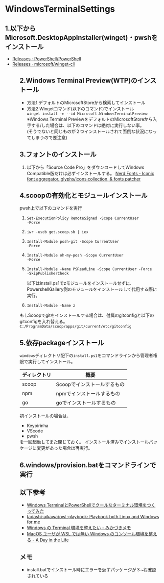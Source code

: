 # WindowsTerminalSettings

## 1.以下からMicrosoft.DesktopAppInstaller(winget)・pwshをインストール

<ul>
  <li><a href="https://github.com/PowerShell/PowerShell/releases">Releases · PowerShell/PowerShell</a></li>
  <li><a href="https://github.com/microsoft/winget-cli/releases">Releases · microsoft/winget-cli</a></li>
<ul>

## 2.Windows Terminal Preview(WTP)のインストール

<ul>
  <li>方法1.デフォルトのMicrosoftStoreから検索してインストール</li>
  <li>方法2.Wingetコマンド(以下のコマンド)でインストール</li>
    <code>winget install -e --id Microsoft.WindowsTerminalPreview</code><br>
  ※Windows Terminal PreviewをデフォルトのMicrosoftStoreから入手する/した場合は、以下のコマンドは絶対に実行しない事。<br>
  (そうでないと同じものが２つインストールされて面倒な状況になってしまうので要注意)<br>
</ul>

## 3.フォントのインストール

1. 以下から「Source Code Pro」をダウンロードしてWindows Compatible版だけは必ずインストールする。
    <a href="https://www.nerdfonts.com/#home">Nerd Fonts - Iconic font aggregator, glyphs/icons collection, &amp; fonts patcher</a>


## 4.scoopの有効化とモジュールインストール

pwsh上で以下のコマンドを実行

1. <code>Set-ExecutionPolicy RemoteSigned -Scope CurrentUser -Force</code>
2. <code>iwr -useb get.scoop.sh | iex</code>
3. <code>Install-Module posh-git -Scope CurrentUser -Force</code>
4. <code>Install-Module oh-my-posh -Scope CurrentUser -Force</code>
5. <code>Install-Module -Name PSReadLine -Scope CurrentUser -Force -SkipPublisherCheck</code>

   以下はinstall.ps1でzモジュールをインストールせずに、
   PowershellGallery側のモジュールをインストールして代用する際に実行。
6. <code>Install-Module -Name z</code>

もしScoopでgitをインストールする場合は、付属のgitconfigと以下のgitconfigを入れ替える。
<code>C:/ProgramData/scoop/apps/git/current/etc/gitconfig</code>


## 5.依存packageインストール

`windows`ディレクトリ配下の`install.ps1`をコマンドラインから管理者権限で実行してインストール。

| ディレクトリ | 概要                        |
| ------------ | --------------------------- |
| scoop        | Scoopでインストールするもの |
| npm          | npmでインストールするもの   |
| go           | goでインストールするもの    |

初インストールの場合は、
<ul>
<li>Keypirinha</li>
<li>VScode</li>
<li>pwsh</li>
</ul>
を一回起動してまた閉じておく。
インストール済みでインストールパッケージに変更があった場合は再実行。

## 6.windows/provision.batをコマンドラインで実行


## 以下参考

<ul>
<li><a href="https://blog.mamansoft.net/2020/05/31/windows-terminal-and-power-shell-makes-beautiful">Windows TerminalとPowerShellでクールなターミナル環境をつくってみた</a></li>
  <li><a href="https://github.com/tadashi-aikawa/owl-playbook">tadashi-aikawa/owl-playbook: Playbook both Linux and Windows for me</a></li>
  <li><a href="https://mikazuki.hatenablog.jp/entry/2020/08/01/173459">Windows の Terminal 環境を整えたい - みかづきメモ</a></li>
  <li><a href="https://secon.dev/entry/2020/08/17/070735/">MacOS ユーザが WSL では無い Windows のコンソール環境を整える - A Day in the Life</a></li>
</ul>


## メモ

<ul>
   <li>install.batでインストール時にエラーを返すパッケージが３~程確認されている</li>
</ul>
